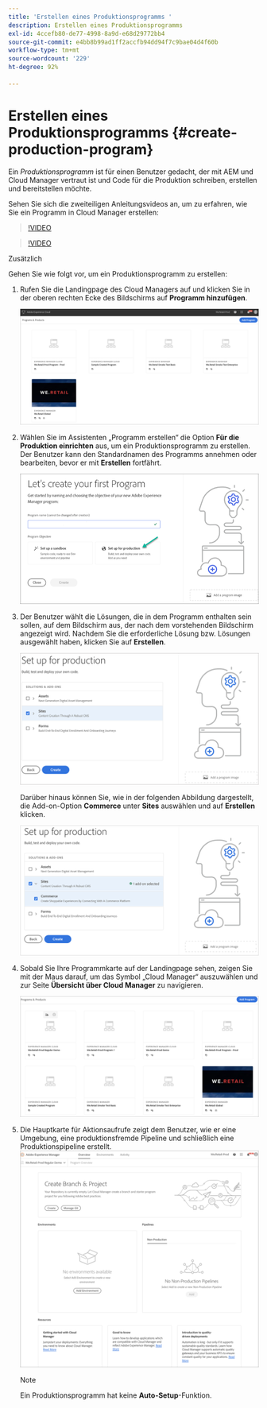 ```yaml
---
title: 'Erstellen eines Produktionsprogramms '
description: Erstellen eines Produktionsprogramms
exl-id: 4ccefb80-de77-4998-8a9d-e68d29772bb4
source-git-commit: e4bb8b99ad1ff2accfb94dd94f7c9bae04d4f60b
workflow-type: tm+mt
source-wordcount: '229'
ht-degree: 92%

---
```


# Erstellen eines Produktionsprogramms {#create-production-program}

Ein *Produktionsprogramm* ist für einen Benutzer gedacht, der mit AEM und Cloud Manager vertraut ist und Code für die Produktion schreiben, erstellen und bereitstellen möchte.

Sehen Sie sich die zweiteiligen Anleitungsvideos an, um zu erfahren, wie Sie ein Programm in Cloud Manager erstellen:

>[!VIDEO](https://video.tv.adobe.com/v/334953)

>[!VIDEO](https://video.tv.adobe.com/v/334954)

Zusätzlich

Gehen Sie wie folgt vor, um ein Produktionsprogramm zu erstellen:

1. Rufen Sie die Landingpage des Cloud Managers auf und klicken Sie in der oberen rechten Ecke des Bildschirms auf **Programm hinzufügen**.

   ![](assets/first_timelogin1.png)


1. Wählen Sie im Assistenten „Programm erstellen“ die Option **Für die Produktion einrichten** aus, um ein Produktionsprogramm zu erstellen. Der Benutzer kann den Standardnamen des Programms annehmen oder bearbeiten, bevor er mit **Erstellen** fortfährt.

   ![](assets/create-prod1.png)

1. Der Benutzer wählt die Lösungen, die in dem Programm enthalten sein sollen, auf dem Bildschirm aus, der nach dem vorstehenden Bildschirm angezeigt wird. Nachdem Sie die erforderliche Lösung bzw. Lösungen ausgewählt haben, klicken Sie auf **Erstellen**.


   ![](assets/setup-prod-select.png)

   Darüber hinaus können Sie, wie in der folgenden Abbildung dargestellt, die Add-on-Option **Commerce** unter **Sites** auswählen und auf **Erstellen** klicken.

   ![](assets/setup-prod-commerce.png)

1. Sobald Sie Ihre Programmkarte auf der Landingpage sehen, zeigen Sie mit der Maus darauf, um das Symbol „Cloud Manager“ auszuwählen und zur Seite **Übersicht über Cloud Manager** zu navigieren.

   ![](assets/set-up-prod4.png)

1. Die Hauptkarte für Aktionsaufrufe zeigt dem Benutzer, wie er eine Umgebung, eine produktionsfremde Pipeline und schließlich eine Produktionspipeline erstellt.
   ![](assets/set-up-prod5.png)


   >[!NOTE]
   >Ein Produktionsprogramm hat keine **Auto-Setup**-Funktion.
